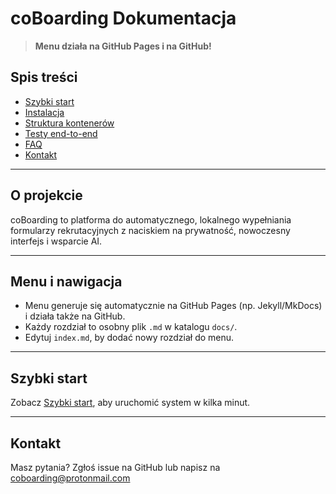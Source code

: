 # coBoarding Dokumentacja

> **Menu działa na GitHub Pages i na GitHub!**

## Spis treści
- [Szybki start](quickstart.md)
- [Instalacja](install.md)
- [Struktura kontenerów](containers.md)
- [Testy end-to-end](e2e-tests.md)
- [FAQ](faq.md)
- [Kontakt](contact.md)

---

## O projekcie
coBoarding to platforma do automatycznego, lokalnego wypełniania formularzy rekrutacyjnych z naciskiem na prywatność, nowoczesny interfejs i wsparcie AI.

---

## Menu i nawigacja
- Menu generuje się automatycznie na GitHub Pages (np. Jekyll/MkDocs) i działa także na GitHub.
- Każdy rozdział to osobny plik `.md` w katalogu `docs/`.
- Edytuj `index.md`, by dodać nowy rozdział do menu.

---

## Szybki start
Zobacz [Szybki start](quickstart.md), aby uruchomić system w kilka minut.

---

## Kontakt
Masz pytania? Zgłoś issue na GitHub lub napisz na coboarding@protonmail.com
